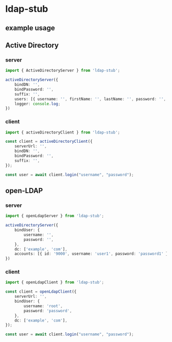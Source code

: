 # ldap-stub


## example usage
## Active Directory

### server

```typescript
import { ActiveDirectoryServer } from 'ldap-stub';

activeDirectoryServer({
    bindDN: '',
    bindPassword: '',
    suffix: '',
    users: [{ username: '', firstName: '', lastName: '', password: '', email: '', phone: '', memberOf: [''] }],
    logger: console.log;
})


```

### client

```typescript
import { activeDirectoryClient } from 'ldap-stub';

const client = activeDirectoryClient({
    serverUrl: '',
    bindDN: '',
    bindPassword: '',
    suffix: '',
});

const user = await client.login("username", "password");

```

## open-LDAP

### server

```typescript
import { openLdapServer } from 'ldap-stub';

activeDirectoryServer({
    bindUser: {
        username: '',
        password: '',
    },
    dc: ['example', 'com'],
    accounts: [{ id: '9000', username: 'user1', password: 'password1' }]
})


```

### client

```typescript
import { openLdapClient } from 'ldap-stub';

const client = openLdapClient({
    serverUrl: '',
    bindUser: {
        username: 'root',
        password: 'password',
    },
    dc: ['example', 'com'],
});

const user = await client.login("username", "password");

```
